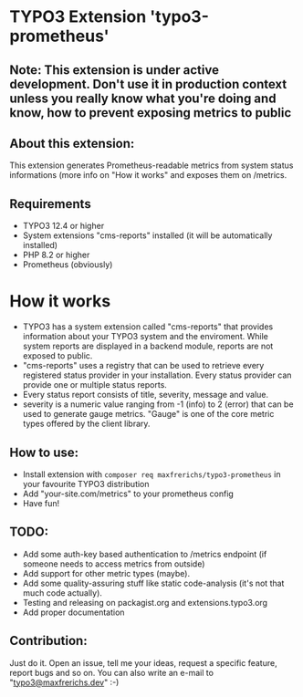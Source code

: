 # TYPO3 Extension 'typo3-prometheus'

## Note: This extension is under active development. Don't use it in production context unless you really know what you're doing and know, how to prevent exposing metrics to public

## About this extension:
This extension generates Prometheus-readable metrics from system status informations (more info on "How it works" and exposes them on /metrics.

## Requirements
* TYPO3 12.4 or higher
* System extensions "cms-reports" installed (it will be automatically installed)
* PHP 8.2 or higher
* Prometheus (obviously)

# How it works
* TYPO3 has a system extension called "cms-reports" that provides information about your TYPO3 system and the enviroment. While system reports are displayed in a backend module, reports are not exposed to public.
* "cms-reports" uses a registry that can be used to retrieve every registered status provider in your installation. Every status provider can provide one or multiple status reports.
* Every status report consists of title, severity, message and value.
* severity is a numeric value ranging from -1 (info) to 2 (error) that can be used to generate gauge metrics.
  "Gauge" is one of the core metric types offered by the client library.

## How to use:
* Install extension with ```composer req maxfrerichs/typo3-prometheus``` in your favourite TYPO3 distribution
* Add "your-site.com/metrics" to your prometheus config
* Have fun!

## TODO:
* Add some auth-key based authentication to /metrics endpoint (if someone needs to access metrics from outside)
* Add support for other metric types (maybe).
* Add some quality-assuring stuff like static code-analysis (it's not that much code actually).
* Testing and releasing on packagist.org and extensions.typo3.org
* Add proper documentation

## Contribution:
Just do it. Open an issue, tell me your ideas, request a specific feature, report bugs and so on. You can also write an e-mail to "typo3@maxfrerichs.dev" :-)
